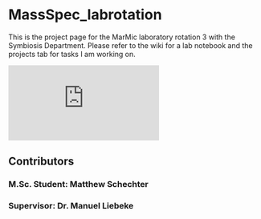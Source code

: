 # MassSpec_labrotation
This is the project page for the MarMic laboratory rotation 3 with the Symbiosis Department. Please refer to the wiki for a lab notebook and the projects tab for tasks I am working on.

![lipome_pipeline.pdf](https://github.com/mschecht/MassSpec_labrotation/files/1124199/lipome_pipeline.pdf)

## Contributors
### M.Sc. Student: Matthew Schechter
### Supervisor: Dr. Manuel Liebeke

